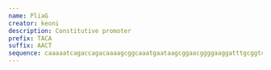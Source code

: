 ```yaml
---
name: PliaG
creator: keoni
description: Constitutive promoter
prefix: TACA
suffix: AACT
sequence: caaaaatcagaccagacaaaagcggcaaatgaataagcggaacggggaaggatttgcggtcaagtccttcccttccgcacgtatcaattcgcaagcttttcctttataatagaatgaatga
---
```

